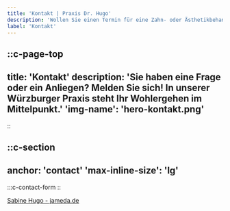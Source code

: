 ```yaml
---
title: 'Kontakt | Praxis Dr. Hugo'
description: 'Wollen Sie einen Termin für eine Zahn- oder Ästhetikbehandlung vereinbaren? ✆ Jetzt Kontakt per Formular oder Anruf aufnehmen!'
label: 'Kontakt'
---
```


::c-page-top
---
title: 'Kontakt'
description: 'Sie haben eine Frage oder ein Anliegen? Melden Sie sich! In unserer Würzburger Praxis steht Ihr Wohlergehen im Mittelpunkt.'
'img-name': 'hero-kontakt.png'
---
::

::c-section
---
anchor: 'contact' 
'max-inline-size': 'lg'
---
:::c-contact-form
::


<a id="zl-url" class="zl-url" href="https://www.jameda.de/sabine-hugo/zahnarzt/schweinfurt" rel="nofollow" data-zlw-doctor="sabine-hugo" data-zlw-type="big" data-zlw-opinion="false" data-zlw-hide-branding="true">Sabine Hugo - jameda.de</a><script>!function($_x,_s,id){var js,fjs=$_x.getElementsByTagName(_s)[0];if(!$_x.getElementById(id)){js = $_x.createElement(_s);js.id = id;js.src = "//platform.docplanner.com/js/widget.js";fjs.parentNode.insertBefore(js,fjs);}}(document,"script","zl-widget-s");</script>
